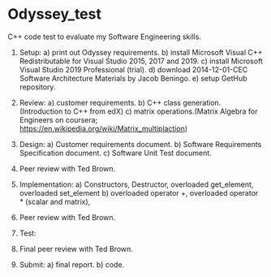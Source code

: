 # Odyssey_test
C++ code test to evaluate my Software Engineering skills.

1. Setup:
  a) print out Odyssey requirements.
  b) install Microsoft Visual C++ Redistributable for Visual Studio 2015, 2017 and 2019.
  c) install Microsoft Visual Studio 2019 Professional (trial).
  d) download 2014-12-01-CEC Software Architecture Materials by Jacob Beningo.
  e) setup GetHub repository.
  
2. Review:
  a) customer requirements.
  b) C++ class generation.(Introduction to C++ from edX)
  c) matrix operations.(Matrix Algebra for Engineers on coursera; https://en.wikipedia.org/wiki/Matrix_multiplaction)
  
3. Design:
  a) Customer requirements document.
  b) Software Requirements Specification document.
  c) Software Unit Test document.

4. Peer review with Ted Brown.
  
5. Implementation:
  a) Constructors, Destructor, overloaded get_element, overloaded set_element
  b) overloaded operator +, overloaded operator * (scalar and matrix),
  
6. Peer review with Ted Brown.

7. Test:

8. Final peer review with Ted Brown.

9. Submit:
  a) final report.
  b) code.
